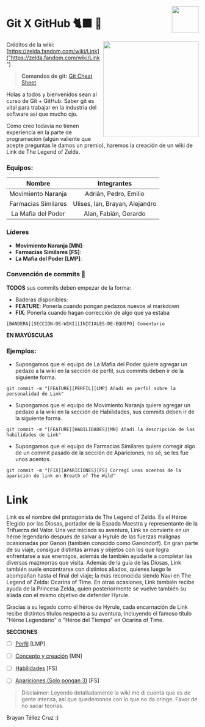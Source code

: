 <p>
  <img src="img/github.jpg" align = "right"  width="70" height="70" />
</p>

# Git X GitHub 🐈‍⬛ 🐙

<p>
  <img src="img/link.png" align = "right"  width="250"/>
</p>

Créditos de la wiki: [https://zelda.fandom.com/wiki/Link]("https://zelda.fandom.com/wiki/Link")

> **Comandos de git:** [Git Cheat Sheet]("https://zelda.fandom.com/wiki/Link")

Holas a todos y bienvenidos sean al curso de Git + GitHub. Saber git es vital para trabajar en la industria del software así que mucho ojo.

Como creo todavía no tienen experiencia en la parte de programación (algún valiente que acepte preguntas le damos un premio), haremos la creación de un wiki de Link de The Legend of Zelda.


### Equipos:

| Nombre   		      | Integrantes                    |
|:--------------------:|:------------------------------:|
| Movimiento Naranja   | Adrián, Pedro, Emilio          |
| Farmacias Similares 	| Ulises, Ian, Brayan, Alejandro |
| La Mafia del Poder 	| Alan, Fabián, Gerardo          |

### Líderes

- **Movimiento Naranja [MN]**: 
- **Farmacias Similares [FS]**:
- **La Mafia del Poder [LMP]**: 

### Convención de commits 👀

**TODOS** sus commits deben empezar de la forma: 

- Baderas disponibles: 
 - **FEATURE**: Ponerla cuando pongan pedazos nuevos al markdown
 - **FIX**: Ponerla cuando hagan corrección de algo que ya estaba

`[BANDERA][SECCION-DE-WIKI][INICIALES-DE-EQUIPO] Comentario`

**EN MAYÚSCULAS**

### Ejemplos: 

- Supongamos que el equipo de La Mafia del Poder quiere agregar un pedazo a la wiki en la sección de perfil, sus commits deben ir de la siguiente forma.

`git commit -m "[FEATURE][PERFIL][LMP] Añadí en perfil sobre la personalidad de Link"`

- Supongamos que el equipo de Movimiento Naranja quiere agregar un pedazo a la wiki en la sección de Habilidades, sus commits deben ir de la siguiente forma.

`git commit -m "[FEATURE][HABILIDADES][MN] Añadí la descripción de las habilidades de Link"`

- Supongamos que el equipo de Farmacias Similares quiere corregir algo de un commit pasado de la sección de Apariciones, no sé, se les fue unos acentos.

`git commit -m "[FIX][APARICIONES][FS] Corregí unos acentos de la aparición de link en Breath of The Wild"`



# Link

Link es el nombre del protagonista de The Legend of Zelda. Es el Héroe Elegido por las Diosas, portador de la Espada Maestra y representante de la Trifuerza del Valor. Una vez iniciada su aventura, Link se convierte en un héroe legendario después de salvar a Hyrule de las fuerzas malignas ocasionadas por Ganon (también conocido como Ganondorf). En gran parte de su viaje, consigue distintas armas y objetos con los que logra enfrentarse a sus enemigos, además de también ayudarle a completar las diversas mazmorras que visita. Además de la guía de las Diosas, Link también suele encontrarse con distintos aliados, quienes luego le acompañan hasta el final del viaje; la más reconocida siendo Navi en The Legend of Zelda: Ocarina of Time. En otras ocasiones, Link también recibe ayuda de la Princesa Zelda, quien posteriormente se vuelve también su aliada con el mismo objetivo de defender Hyrule.

Gracias a su legado como el héroe de Hyrule, cada encarnación de Link recibe distintos títulos respecto a su aventura, incluyendo el famoso título "Héroe Legendario" o "Héroe del Tiempo" en Ocarina of Time.


**SECCIONES**

- [ ] [Perfil]("") [LMP]
- [ ] [Concepto y creación]("") [MN]
- [ ] [Habilidades]("") [FS]
- [ ] [Apariciones (Solo pongan 3)]("") [FS]


> Disclaimer: Leyendo detalladamente la wiki me di cuenta que es de gente intensa, así que quedémonos con lo que no da cringe. Favor de no sacar teorías.



Brayan Téllez Cruz :)